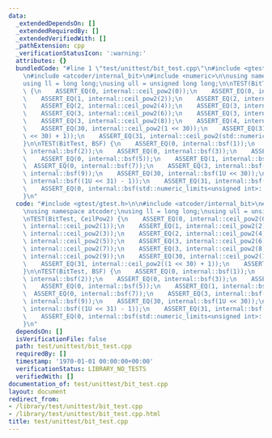```yaml
---
data:
  _extendedDependsOn: []
  _extendedRequiredBy: []
  _extendedVerifiedWith: []
  _pathExtension: cpp
  _verificationStatusIcon: ':warning:'
  attributes: {}
  bundledCode: "#line 1 \"test/unittest/bit_test.cpp\"\n#include <gtest/gtest.h>\n\
    \n#include <atcoder/internal_bit>\n#include <numeric>\n\nusing namespace atcoder;\n\
    using ll = long long;\nusing ull = unsigned long long;\n\nTEST(BitTest, CeilPow2)\
    \ {\n    ASSERT_EQ(0, internal::ceil_pow2(0));\n    ASSERT_EQ(0, internal::ceil_pow2(1));\n\
    \    ASSERT_EQ(1, internal::ceil_pow2(2));\n    ASSERT_EQ(2, internal::ceil_pow2(3));\n\
    \    ASSERT_EQ(2, internal::ceil_pow2(4));\n    ASSERT_EQ(3, internal::ceil_pow2(5));\n\
    \    ASSERT_EQ(3, internal::ceil_pow2(6));\n    ASSERT_EQ(3, internal::ceil_pow2(7));\n\
    \    ASSERT_EQ(3, internal::ceil_pow2(8));\n    ASSERT_EQ(4, internal::ceil_pow2(9));\n\
    \    ASSERT_EQ(30, internal::ceil_pow2(1 << 30));\n    ASSERT_EQ(31, internal::ceil_pow2((1\
    \ << 30) + 1));\n    ASSERT_EQ(31, internal::ceil_pow2(std::numeric_limits<int>::max()));\n\
    }\n\nTEST(BitTest, BSF) {\n    ASSERT_EQ(0, internal::bsf(1));\n    ASSERT_EQ(1,\
    \ internal::bsf(2));\n    ASSERT_EQ(0, internal::bsf(3));\n    ASSERT_EQ(2, internal::bsf(4));\n\
    \    ASSERT_EQ(0, internal::bsf(5));\n    ASSERT_EQ(1, internal::bsf(6));\n  \
    \  ASSERT_EQ(0, internal::bsf(7));\n    ASSERT_EQ(3, internal::bsf(8));\n    ASSERT_EQ(0,\
    \ internal::bsf(9));\n    ASSERT_EQ(30, internal::bsf(1U << 30));\n    ASSERT_EQ(0,\
    \ internal::bsf((1U << 31) - 1));\n    ASSERT_EQ(31, internal::bsf(1U << 31));\n\
    \    ASSERT_EQ(0, internal::bsf(std::numeric_limits<unsigned int>::max()));\n\
    }\n"
  code: "#include <gtest/gtest.h>\n\n#include <atcoder/internal_bit>\n#include <numeric>\n\
    \nusing namespace atcoder;\nusing ll = long long;\nusing ull = unsigned long long;\n\
    \nTEST(BitTest, CeilPow2) {\n    ASSERT_EQ(0, internal::ceil_pow2(0));\n    ASSERT_EQ(0,\
    \ internal::ceil_pow2(1));\n    ASSERT_EQ(1, internal::ceil_pow2(2));\n    ASSERT_EQ(2,\
    \ internal::ceil_pow2(3));\n    ASSERT_EQ(2, internal::ceil_pow2(4));\n    ASSERT_EQ(3,\
    \ internal::ceil_pow2(5));\n    ASSERT_EQ(3, internal::ceil_pow2(6));\n    ASSERT_EQ(3,\
    \ internal::ceil_pow2(7));\n    ASSERT_EQ(3, internal::ceil_pow2(8));\n    ASSERT_EQ(4,\
    \ internal::ceil_pow2(9));\n    ASSERT_EQ(30, internal::ceil_pow2(1 << 30));\n\
    \    ASSERT_EQ(31, internal::ceil_pow2((1 << 30) + 1));\n    ASSERT_EQ(31, internal::ceil_pow2(std::numeric_limits<int>::max()));\n\
    }\n\nTEST(BitTest, BSF) {\n    ASSERT_EQ(0, internal::bsf(1));\n    ASSERT_EQ(1,\
    \ internal::bsf(2));\n    ASSERT_EQ(0, internal::bsf(3));\n    ASSERT_EQ(2, internal::bsf(4));\n\
    \    ASSERT_EQ(0, internal::bsf(5));\n    ASSERT_EQ(1, internal::bsf(6));\n  \
    \  ASSERT_EQ(0, internal::bsf(7));\n    ASSERT_EQ(3, internal::bsf(8));\n    ASSERT_EQ(0,\
    \ internal::bsf(9));\n    ASSERT_EQ(30, internal::bsf(1U << 30));\n    ASSERT_EQ(0,\
    \ internal::bsf((1U << 31) - 1));\n    ASSERT_EQ(31, internal::bsf(1U << 31));\n\
    \    ASSERT_EQ(0, internal::bsf(std::numeric_limits<unsigned int>::max()));\n\
    }\n"
  dependsOn: []
  isVerificationFile: false
  path: test/unittest/bit_test.cpp
  requiredBy: []
  timestamp: '1970-01-01 00:00:00+00:00'
  verificationStatus: LIBRARY_NO_TESTS
  verifiedWith: []
documentation_of: test/unittest/bit_test.cpp
layout: document
redirect_from:
- /library/test/unittest/bit_test.cpp
- /library/test/unittest/bit_test.cpp.html
title: test/unittest/bit_test.cpp
---
```

